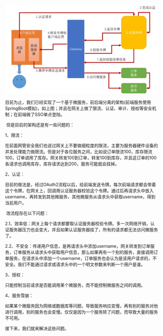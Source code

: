![1](./image/之前的架构.png)

​		目前为止，我们已经实现了一个基于微服务，前后端分离的架构(前端服务使用SpringBoot模拟)，如上图；并且在网关上做了限流、认证、审计、授权等安全机制；在前端做了SSO单点登陆。

​		但是目前的架构还是有一些问题的：

1、限流：

​		在前面网管安全我们也说过网关上不要做细粒度的限流，主要为服务器硬件设备的并发处理能力做限流。但是对于各位服务之间，比如说订单限流100，库存限流100，订单调用了库存。网关转发100到订单，转发100到库存，并且这订单的100各请求也调用库存，库存请求达到200，服务可能就会挂掉。

2、认证：

​		目前的做法是，经过OAuth2流程以后，给前端发送令牌。每次前端请求都会带着这个令牌，在网关上，回调用认证服务器校验这个令牌。通过后再请求头中放入username，再转发到其他微服务，其他微服务从请求头中获取username，得到当前用户。

​		改流程存在以下问题：

​		2.1、效率低：网关上每个请求都要取认证服务器校验令牌。多一次网络开销，认证服务器压力也会变大，并且如果认证服务器挂了，所有的请求都无法访问微服务了。

​		2.2、不安全：传递用户信息，是再请求头中添加username，网关转发到订单服务，订单服务从请求头中获取用户信息，那么如果再有一个别的服务，直接调用订单服务，在请求头中添加一个username，订单服务也会认为是该用户请求的，不安全。我们不能通过请求或请求头中的一个明文参数来判断一个用户是谁。

3、授权：

​	只能控制当前请求是否能调用某个微服务，而不能控制微服务之间的调用。

4、服务雪崩：

​		如果某个微服务因为网络或数据库等问题，导致服务响应变慢，再有别的服务对他进行调用，别的服务也会变慢。仅仅是因为一个服务除了问题，而导致大量的服务不可用。



接下来，我们就来解决这些问题。







